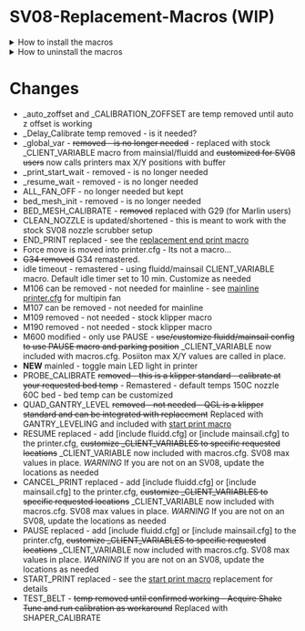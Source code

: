 # SV08-Replacement-Macros (WIP)

<details>
<summary>How to install the macros</summary>

1) SSH into your printer using your prefered ssh client
2) Run the following command:

```
cd ~
git clone https://github.com/ss1gohan13/SV08-Replacement-Macros.git
cd SV08-Replacement-Macros
./install-macros.sh
```

This will:

1) Stop the Klipper service
2) Download the macro config from the github
3) Backup the existing macro to `~/printer_data/config/backup/`
4) Install the replacement macro
5) Restart the klipper service
6) OPTIONAL: Ask to install a replacement start print macro

</details>

<details>
<summary>How to uninstall the macros</summary>

```
cd ~/SV08-Replacement-Macros
./install-macros.sh -u

# Then remove the repository
cd ~
rm -rf SV08-Replacement-Macros
```

This will:

1) Stop the Klipper service
2) Remove the replacement macros.cfg if no backup exists
3) Restore your original macros.cfg from backup (if one exists)
4) Restart the Klipper service

</details>

# Changes

- _auto_zoffset and _CALIBRATION_ZOFFSET are temp removed until auto z offset is working
- _Delay_Calibrate temp removed - is it needed?
- _global_var - ~~removed - is no longer needed~~ - replaced with stock  _CLIENT_VARIABLE macro from mainsial/fluidd and ~~customized for SV08 users~~ now calls printers max X/Y positions with buffer
- _print_start_wait - removed - is no longer needed
- _resume_wait - removed - is no longer needed
- ALL_FAN_OFF - no longer needed but kept
- bed_mesh_init - removed - is no longer needed
- BED_MESH_CALIBRATE - ~~removed~~ replaced with G29 (for Marlin users)
- CLEAN_NOZZLE is updated/shortened - this is meant to work with the stock SV08 nozzle scrubber setup
- END_PRINT replaced - see the [replacement end print macro](https://github.com/ss1gohan13/A-Better-End-Print-Macro)
- Force move is moved into printer.cfg - Its not a macro... 
- ~~G34 removed~~ G34 remastered.
- idle timeout - remastered - using fluidd/mainsail CLIENT_VARIABLE macro. Default idle timer set to 10 min. Customize as needed
- M106 can be removed - not needed for mainline - see [mainline printer.cfg](https://github.com/Rappetor/Sovol-SV08-Mainline/blob/main/files-used/config/printer.cfg) for multipin fan
- M107 can be removed - not needed for mainline
- M109 removed - not needed - stock klipper macro
- M190 removed - not needed - stock klipper macro
- M600 modified - only use PAUSE - ~~use/customize fluidd/mainsail config to use PAUSE macro and parking position~~ _CLIENT_VARIABLE now included with macros.cfg. Posiiton max X/Y values are called in place.
- **NEW** mainled - toggle main LED light in printer
- PROBE_CALIBRATE ~~removed - this is a klipper standard - calibrate at your requested bed temp~~ - Remastered - default temps 150C nozzle 60C bed - bed temp can be customized
- QUAD_GANTRY_LEVEL ~~removed - not needed - QGL is a klipper standard and can be integrated with replacement~~ Replaced with GANTRY_LEVELING and included with [start print macro](https://github.com/ss1gohan13/A-better-print_start-macro-SV08)
- RESUME replaced - add [include fluidd.cfg] or [include mainsail.cfg] to the printer.cfg, ~~customize _CLIENT_VARIABLES to specific requested locations~~ _CLIENT_VARIABLE now included with macros.cfg. SV08 max values in place. *WARNING* If you are not on an SV08, update the locations as needed
- CANCEL_PRINT replaced - add [include fluidd.cfg] or [include mainsail.cfg] to the printer.cfg, ~~customize _CLIENT_VARIABLES to specific requested locations~~ _CLIENT_VARIABLE now included with macros.cfg. SV08 max values in place. *WARNING* If you are not on an SV08, update the locations as needed
- PAUSE replaced - add [include fluidd.cfg] or [include mainsail.cfg] to the printer.cfg, ~~customize _CLIENT_VARIABLES to specific requested locations~~ _CLIENT_VARIABLE now included with macros.cfg. SV08 max values in place. *WARNING* If you are not on an SV08, update the locations as needed
- START_PRINT replaced - see the [start print macro](https://github.com/ss1gohan13/A-better-print_start-macro-SV08) replacement for details
- TEST_BELT - ~~temp removed until confirmed working - Acquire Shake Tune and run calibration as workaround~~ Replaced with SHAPER_CALIBRATE
